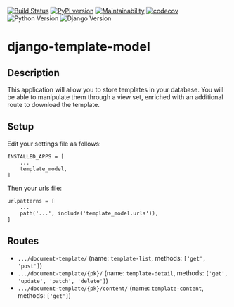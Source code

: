 [![Build Status](https://travis-ci.org/Terralego/django-template-model.svg?branch=master)](https://travis-ci.org/Terralego/django-template-model)
[![PyPI version](https://badge.fury.io/py/django-template-model.svg)](https://badge.fury.io/py/django-template-model)
[![Maintainability](https://api.codeclimate.com/v1/badges/2e15c7ac17e66d1c8e16/maintainability)](https://codeclimate.com/github/courtem/django-template-model/maintainability)
[![codecov](https://codecov.io/gh/courtem/django-template-model/branch/master/graph/badge.svg)](https://codecov.io/gh/courtem/django-template-model)
![Python Version](https://img.shields.io/badge/python-%3E%3D%203.6-blue.svg)
![Django Version](https://img.shields.io/badge/django-%3E%3D%202.2-blue.svg)

# django-template-model

## Description

This application will allow you to store templates in
your database. You will be able to manipulate them through a view set, enriched
with an additional route to download the template.

## Setup

Edit your settings file as follows:

```
INSTALLED_APPS = [
    ...
    template_model,
]
```

Then your urls file:

```
urlpatterns = [
    ...
    path('...', include('template_model.urls')),
]
```

## Routes

* `.../document-template/` (name: `template-list`, methods: `['get', 'post']`)
* `.../document-template/{pk}/` (name: `template-detail`,
  methods: `['get', 'update', 'patch', 'delete']`)
* `.../document-template/{pk}/content/` (name: `template-content`,
  methods: `['get']`)
